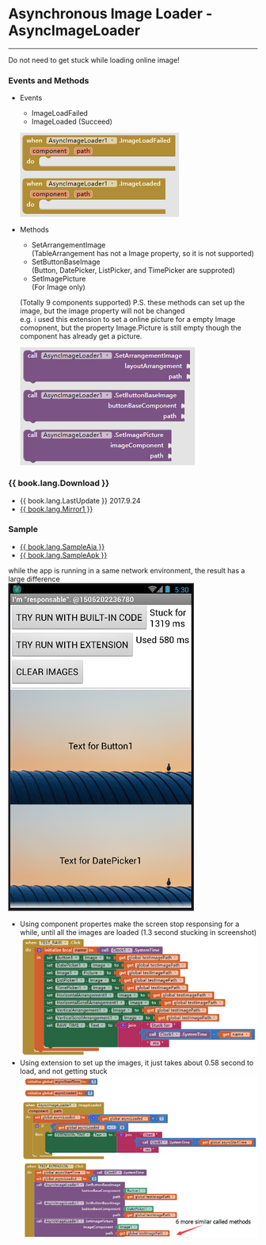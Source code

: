 # Asynchronous Image Loader - AsyncImageLoader

---

Do not need to get stuck while loading online image! 

### Events and Methods

* Events
  * ImageLoadFailed
  * ImageLoaded (Succeed)

  ![](../images/AsyncImageLoader/Events.png)

* Methods
  * SetArrangementImage  
    (TableArrangement has not a Image property, so it is not supported)
  * SetButtonBaseImage  
    (Button, DatePicker, ListPicker, and TimePicker are supproted)
  * SetImagePicture  
    (For Image only)

  (Totally 9 components supported)
  P.S. these methods can set up the image, but the image property will not be changed  
  e.g. i used this extension to set a online picture for a empty Image comopnent, but the property Image.Picture is still empty though the component has already get a picture.

  ![](../images/AsyncImageLoader/Method.png)

### {{ book.lang.Download }}

* {{ book.lang.LastUpdate }} 2017.9.24
* <a href="/aix/cn.colintree.aix.AsyncImageLoader.aix" target="_blank">{{ book.lang.Mirror1 }}</a>

### Sample

* [{{ book.lang.SampleAia }}](https://github.com/ColinTree/aix_colintree_cn/releases/download/AsyncImageLoaderTest/AsyncImageLoaderTest_en.aia)   
* [{{ book.lang.SampleApk }}](https://github.com/ColinTree/aix_colintree_cn/releases/download/AsyncImageLoaderTest/AsyncImageLoaderTest_en.apk) 

while the app is running in a same network environment, the result has a large difference  
![](../images/AsyncImageLoader/Sample_Screenshot.png)

* Using component propertes make the screen stop responsing for a while, until all the images are loaded (1.3 second stucking in screenshot)  
  ![](../images/AsyncImageLoader/Sample_Raw.png)
* Using extension to set up the images, it just takes about 0.58 second to load, and not getting stuck  
  ![](../images/AsyncImageLoader/Sample_Extension.png)
